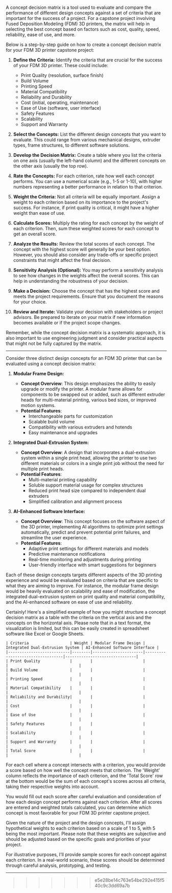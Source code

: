 
A concept decision matrix is a tool used to evaluate and compare the performance of different design concepts against a set of criteria that are important for the success of a project. For a capstone project involving Fused Deposition Modeling (FDM) 3D printers, the matrix will help in selecting the best concept based on factors such as cost, quality, speed, reliability, ease of use, and more.

Below is a step-by-step guide on how to create a concept decision matrix for your FDM 3D printer capstone project:

1. **Define the Criteria:**
   Identify the criteria that are crucial for the success of your FDM 3D printer. These could include:
   - Print Quality (resolution, surface finish)
   - Build Volume
   - Printing Speed
   - Material Compatibility
   - Reliability and Durability
   - Cost (initial, operating, maintenance)
   - Ease of Use (software, user interface)
   - Safety Features
   - Scalability
   - Support and Warranty

2. **Select the Concepts:**
   List the different design concepts that you want to evaluate. This could range from various mechanical designs, extruder types, frame structures, to different software solutions.

3. **Develop the Decision Matrix:**
   Create a table where you list the criteria on one axis (usually the left-hand column) and the different concepts on the other axis (usually the top row).

4. **Rate the Concepts:**
   For each criterion, rate how well each concept performs. You can use a numerical scale (e.g., 1-5 or 1-10), with higher numbers representing a better performance in relation to that criterion.

5. **Weight the Criteria:**
   Not all criteria will be equally important. Assign a weight to each criterion based on its importance to the project's success. For instance, if print quality is critical, it might have a higher weight than ease of use.

6. **Calculate Scores:**
   Multiply the rating for each concept by the weight of each criterion. Then, sum these weighted scores for each concept to get an overall score.

7. **Analyze the Results:**
   Review the total scores of each concept. The concept with the highest score will generally be your best option. However, you should also consider any trade-offs or specific project constraints that might affect the final decision.

8. **Sensitivity Analysis (Optional):**
   You may perform a sensitivity analysis to see how changes in the weights affect the overall scores. This can help in understanding the robustness of your decision.

9. **Make a Decision:**
   Choose the concept that has the highest score and meets the project requirements. Ensure that you document the reasons for your choice.

10. **Review and Iterate:**
    Validate your decision with stakeholders or project advisors. Be prepared to iterate on your matrix if new information becomes available or if the project scope changes.

Remember, while the concept decision matrix is a systematic approach, it is also important to use engineering judgment and consider practical aspects that might not be fully captured by the matrix.

---
Consider three distinct design concepts for an FDM 3D printer that can be evaluated using a concept decision matrix:

1. **Modular Frame Design:**
   - **Concept Overview**: This design emphasizes the ability to easily upgrade or modify the printer. A modular frame allows for components to be swapped out or added, such as different extruder heads for multi-material printing, various bed sizes, or improved motion systems.
   - **Potential Features**:
     - Interchangeable parts for customization
     - Scalable build volume
     - Compatibility with various extruders and hotends
     - Easy maintenance and upgrades

2. **Integrated Dual-Extrusion System:**
   - **Concept Overview**: A design that incorporates a dual-extrusion system within a single print head, allowing the printer to use two different materials or colors in a single print job without the need for multiple print heads.
   - **Potential Features**:
     - Multi-material printing capability
     - Soluble support material usage for complex structures
     - Reduced print head size compared to independent dual extruders
     - Simplified calibration and alignment process

3. **AI-Enhanced Software Interface:**
   - **Concept Overview**: This concept focuses on the software aspect of the 3D printer, implementing AI algorithms to optimize print settings automatically, predict and prevent potential print failures, and streamline the user experience.
   - **Potential Features**:
     - Adaptive print settings for different materials and models
     - Predictive maintenance notifications
     - Real-time monitoring and adjustments during printing
     - User-friendly interface with smart suggestions for beginners

Each of these design concepts targets different aspects of the 3D printing experience and would be evaluated based on criteria that are specific to what they are aiming to improve. For instance, the modular frame design would be heavily evaluated on scalability and ease of modification, the integrated dual-extrusion system on print quality and material compatibility, and the AI-enhanced software on ease of use and reliability.

Certainly! Here's a simplified example of how you might structure a concept decision matrix as a table with the criteria on the vertical axis and the concepts on the horizontal axis. Please note that in a text format, the visualization is limited, but this can be easily created in spreadsheet software like Excel or Google Sheets.

```
| Criteria                  | Weight | Modular Frame Design | Integrated Dual-Extrusion System | AI-Enhanced Software Interface |
|---------------------------|--------|----------------------|----------------------------------|-------------------------------|
| Print Quality             |        |                      |                                  |                               |
| Build Volume              |        |                      |                                  |                               |
| Printing Speed            |        |                      |                                  |                               |
| Material Compatibility    |        |                      |                                  |                               |
| Reliability and Durability|        |                      |                                  |                               |
| Cost                      |        |                      |                                  |                               |
| Ease of Use               |        |                      |                                  |                               |
| Safety Features           |        |                      |                                  |                               |
| Scalability               |        |                      |                                  |                               |
| Support and Warranty      |        |                      |                                  |                               |
| Total Score               |        |                      |                                  |                               |
```

For each cell where a concept intersects with a criterion, you would provide a score based on how well the concept meets that criterion. The 'Weight' column reflects the importance of each criterion, and the 'Total Score' row at the bottom would be the sum of each concept's scores across all criteria, taking their respective weights into account.

You would fill out each score after careful evaluation and consideration of how each design concept performs against each criterion. After all scores are entered and weighted totals calculated, you can determine which concept is most favorable for your FDM 3D printer capstone project.

Given the nature of the project and the design concepts, I'll assign hypothetical weights to each criterion based on a scale of 1 to 5, with 5 being the most important. Please note that these weights are subjective and should be adjusted based on the specific goals and priorities of your project.

For illustrative purposes, I'll provide sample scores for each concept against each criterion. In a real-world scenario, these scores should be determined through careful analysis, prototyping, and testing.

---

>>>>>>> e5e28be14c763e54be292e415f540c9c3dd69a7b
